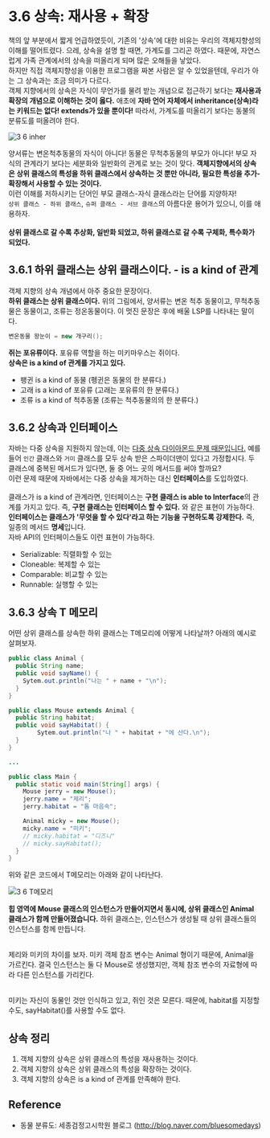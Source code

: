# 3.6 상속: 재사용 + 확장
책의 앞 부분에서 짧게 언급하였듯이, 기존의 '상속'에 대한 비유는 우리의 객체지향성의 이해를 떨어트렸다. 으레, 상속을 설명 할 때면, 가계도를 그리곤 하였다. 때문에, 자연스럽게 가족 관계에서의 상속을 떠올리게 되며 많은 오해들을 낳았다. <br> 하지만 직접 객체지향성을 이용한 프로그램을 짜본 사람은 알 수 있었을텐데, 우리가 아는 그 상속과는 조금 의미가 다르다. <br> 객체 지향에서의 상속은 자식이 무언가를 물려 받는 개념으로 접근하기 보다는 **재사용과 확장의 개념으로 이해하는 것이 옳다.** 애초에 **자바 언어 자체에서 inheritance(상속)라는 키워드는 없다! extends가 있을 뿐이다!** 따라서, 가계도를 떠올리기 보다는 동불의 분류도를 떠올려야 한다. 

![3 6 inher](https://user-images.githubusercontent.com/71186266/192195515-87e24d00-d416-4c61-93b0-23ed207af2e9.png)

양서류는 변온척추동물의 자식이 아니다! 동물은 무척추동물의 부모가 아니다! 부모 자식의 관계라기 보다는 세분화와 일반화의 관계로 보는 것이 맞다. **객체지향에서의 상속은 상위 클래스의 특성을 하위 클래스에서 상속하는 것 뿐만 아니라, 필요한 특성을 추가-확장해서 사용할 수 있는 것이다.** <br>
이런 이해를 저하시키는 단어인 부모 클래스-자식 클래스라는 단어를 지양하자! <br> `상위 클래스 - 하위 클래스`, `슈퍼 클래스 - 서브 클래스`의 아름다운 용어가 있으니, 이를 애용하자. <br> <br> **상위 클래스로 갈 수록 추상화, 일반화 되었고, 하위 클래스로 갈 수록 구체화, 특수화가 되었다.**

## 3.6.1 하위 클래스는 상위 클래스이다. - is a kind of 관계
객체 지향의 상속 개념에서 아주 중요한 문장이다. <br> **하위 클래스는 상위 클래스이다.** 위의 그림에서, 양서류는 변온 척추 동물이고, 무척추동물은 동물이고, 조류는 정온동물이다. 이 멋진 문장은 후에 배울 LSP를 나타내는 말이다.

```java
변온동물 왕눈이 = new 개구리();
```
**쥐는 포유류이다.** 포유류 역할을 하는 미키마우스는 쥐이다. <br>
**상속은 is a kind of 관계를 가지고 있다.** <br>
- 팽귄 is a kind of 동물 (펭귄은 동물의 한 분류다.)
- 고래 is a kind of 포유류 (고래는 포유류의 한 분류다.)
- 조류 is a kind of 척추동물 (조류는 척추동물의의 한 분류다.)
 


## 3.6.2 상속과 인터페이스
자바는 다중 상속을 지원하지 않는데, 이는 <U>다중 상속 다이아몬드 문제 때문입니다.</U> 예를 들어 `인간` 클래스와 `거미` 클래스를 모두 상속 받은 스파이더맨이 있다고 가정합시다. 두 클래스에 중복된 메서드가 있다면, 둘 중 어느 곳의 메서드를 써야 할까요? <br> 이런 문제 때문에 자바에서는 다중 상속을 제거하는 대신 **인터페이스**를 도입하였다.  <br> <br>
클래스가 is a kind of 관계라면, 인터페이스는 **구현 클래스 is able to Interface**의 관계를 가지고 있다. 즉, **구현 클래스는 인터페이스 할 수 있다.** 와 같은 표현이 가능하다. <br> **인터페이스는 클래스가 '무엇을 할 수 있다'라고 하는 기능을 구현하도록 강제한다.** 즉, 일종의 메서드 **명세**입니다. <br> 자바 API의 인터페이스들도 이런 표현이 가능하다.
- Serializable: 직렬화할 수 있는
- Cloneable: 복제할 수 있는
- Comparable: 비교할 수 있는
- Runnable: 실행할 수 있는

## 3.6.3 상속 T 메모리
어떤 상위 클래스를 상속한 하위 클래스는 T메모리에 어떻게 나타날까?
아래의 예시로 살펴보자.
```java
public class Animal {
  public String name;
  public void sayName() {
    Sytem.out.println("나는 " + name + "\n");
  }
}

public class Mouse extends Animal {
  public String habitat;
  public void sayHabitat() {
        Sytem.out.println("나 " + habitat + "에 산다.\n");
  }
}

...

public class Main {
  public static void main(String[] args) {
    Mouse jerry = new Mouse();
    jerry.name = "제리";
    jerry.habitat = "톰 마음속";

    Animal micky = new Mouse();
    micky.name = "미키";
    // micky.habitat = "디즈니"
    // micky.sayHabitat();
  }
}
```
위와 같은 코드에서 T메모리는 아래와 같이 나타난다.

![3 6 T메모리](https://user-images.githubusercontent.com/71186266/192261584-23c870a5-204c-4446-96ae-823963f6ceee.png)

**힙 영역에 Mouse 클래스의 인스턴스가 만들어지면서 동시에, 상위 클래스인 Animal 클래스가 함께 만들어졌습니다.** 하위 클래스는, 인스턴스가 생성될 때 상위 클래스들의 인스턴스를 함께 만듭니다. <br> <br>

제리와 미키의 차이를 보자. 미키 객체 참조 변수는 Animal 형이기 때문에, Animal을 가르킨다. 결국 인스턴스는 둘 다 Mouse로 생성했지만, 객체 참조 변수의 자료형에 따라 다른 인스턴스를 가리킨다. <br> <br>

미키는 자신이 동물인 것만 인식하고 있고, 쥐인 것은 모른다. 때문에,  habitat를 지정할 수도, sayHabitat()를 사용할 수도 없다.


## 상속 정리
1. 객체 지향의 상속은 상위 클래스의 특성을 재사용하는 것이다.
2. 객체 지향의 상속은 상위 클래스의 특성을 확장하는 것이다.
3. 객체 지향의 상속은 is a kind of 관계를 만족해야 한다.

## Reference
- 동물 분류도: 세종검정고시학원 블로그 (http://blog.naver.com/bluesomedays)

